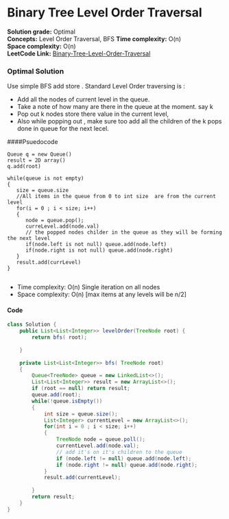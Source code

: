 # Binary Tree Level Order Traversal

**Solution grade:** Optimal  
**Concepts:** Level Order Traversal, BFS
**Time complexity:** O(n)  
**Space complexity:** O(n)  
**LeetCode Link:** [Binary-Tree-Level-Order-Traversal](https://leetcode.com/problems/binary-tree-level-order-traversal)





### Optimal Solution
Use simple BFS add store . Standard Level Order traversing is :
- Add all the nodes of current level in the queue.
- Take a note of how many are there in the queue at the moment. say k
- Pop out k nodes store there value in the current level,
- Also  while popping out , make sure too add all the children of the k pops done in queue for the next lecel.


####Psuedocode
```
Queue q = new Queue()
result = 2D array()
q.add(root)

while(queue is not empty)
{
   size = queue.size
   //All items in the queue from 0 to int size  are from the current level
   for(i = 0 ; i < size; i++)
   {
      node = queue.pop();
      curreLevel.add(node.val)
      // the popped nodes childer in the queue as they will be forming the next level
      if(node.left is not null) queue.add(node.left)
      if(node.right is not null) queue.add(node.right)
   }
   result.add(currLevel)
}


```


- Time complexity: O(n) Single iteration on all nodes
- Space complexity: O(n) [max items at any levels will  be n/2]


#### Code

```java
class Solution {
    public List<List<Integer>> levelOrder(TreeNode root) {
        return bfs( root);
       
    }
    
    private List<List<Integer>> bfs( TreeNode root)
    {
        Queue<TreeNode> queue = new LinkedList<>();
        List<List<Integer>> result = new ArrayList<>();
        if (root == null) return result;
        queue.add(root);
        while(!queue.isEmpty())
        {
            int size = queue.size();
            List<Integer> currentLevel = new ArrayList<>();
            for(int i = 0 ; i < size; i++)
            {
                TreeNode node = queue.poll();
                currentLevel.add(node.val);
                // add it's on it's children to the queue
                if (node.left != null) queue.add(node.left);
                if (node.right != null) queue.add(node.right);
            }
            result.add(currentLevel);
            
        }
        return result;
    }
}
```
